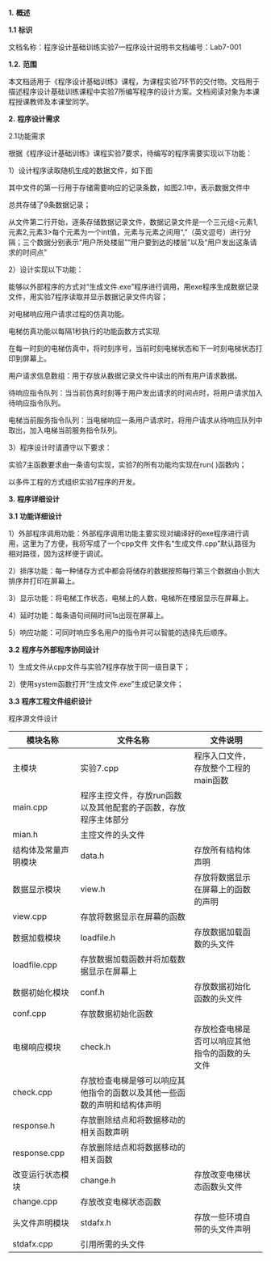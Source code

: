 **1.** **概述**

**1.1** **标识**

文档名称：程序设计基础训练实验7—程序设计说明书文档编号：Lab7-001

**1.2.** **范围**

本文档适用于《程序设计基础训练》课程，为课程实验7环节的交付物。文档用于描述程序设计基础训练课程中实验7所编写程序的设计方案。文档阅读对象为本课程授课教师及本课堂同学。

**2.** **程序设计需求**

2.1功能需求

根据《程序设计基础训练》课程实验7要求，待编写的程序需要实现以下功能：

 

1）设计程序读取随机生成的数据文件，如下图

其中文件的第一行用于存储需要响应的记录条数，如图2.1中，表示数据文件中

总共存储了9条数据记录；

从文件第二行开始，逐条存储数据记录文件，数据记录文件是一个三元组<元素1,元素2,元素3>每个元素为一个int值，元素与元素之间用“,”（英文逗号）进行分隔；三个数据分别表示“用户所处楼层”“用户要到达的楼层”以及“用户发出这条请求的时间点”

2）设计实现以下功能： 

能够以外部程序的方式对“生成文件.exe”程序进行调用，用exe程序生成数据记录文件，用实验7程序读取并显示数据记录文件内容；

对电梯响应用户请求过程的仿真功能。

电梯仿真功能以每隔1秒执行的功能函数方式实现

在每一时刻的电梯仿真中，将时刻序号，当前时刻电梯状态和下一时刻电梯状态打印到屏幕上。

用户请求信息数组：用于存放从数据记录文件中读出的所有用户请求数据。

待响应指令队列：当当前仿真时刻等于用户发出请求的时间点时，将用户请求加入待响应指令队列。

电梯当前服务指令队列：当电梯响应一条用户请求时，将用户请求从待响应队列中取出，加入电梯当前服务指令队列。

3）程序设计时请遵守以下要求：  

实验7主函数要求由一条语句实现，实验7的所有功能均实现在run( )函数内；

以多件工程的方式组织实验7程序的开发。

**3.** **程序详细设计**

**3.1** **功能详细设计**

1）外部程序调用功能：外部程序调用功能主要实现对编译好的exe程序进行调用，这里为了方便，我将写成了一个cpp文件 文件名“生成文件.cpp”默认路径为相对路径，因为这样便于调试。

2）排序功能：每一种储存方式中都会将储存的数据按照每行第三个数据由小到大  排序并打印在屏幕上。

3）显示功能：将电梯工作状态，电梯上的人数，电梯所在楼层显示在屏幕上。

4）延时功能：每条语句间隔时间1s出现在屏幕上。

5）响应功能：可同时响应多名用户的指令并可以智能的选择先后顺序。

**3.2** **程序与外部程序协同设计**

1）生成文件从cpp文件与实验7程序存放于同一级目录下；

2）使用system函数打开“生成文件.exe”生成记录文件； 

**3.3** **程序工程文件组织设计**

程序源文件设计

| 模块名称             | 文件名称                                                     | 文件说明                                       |
| -------------------- | ------------------------------------------------------------ | ---------------------------------------------- |
| 主模块               | 实验7.cpp                                                    | 程序入口文件，存放整个工程的main函数           |
| main.cpp             | 程序主控文件，存放run函数以及其他配套的子函数，存放程序主体部分 |                                                |
| mian.h               | 主控文件的头文件                                             |                                                |
| 结构体及常量声明模块 | data.h                                                       | 存放所有结构体声明                             |
| 数据显示模块         | view.h                                                       | 存放将数据显示在屏幕上的函数的声明             |
| view.cpp             | 存放将数据显示在屏幕的函数                                   |                                                |
| 数据加载模块         | loadfile.h                                                   | 存放数据加载函数的头文件                       |
| loadfile.cpp         | 存放数据加载函数并将加载数据显示在屏幕上                     |                                                |
| 数据初始化模块       | conf.h                                                       | 存放数据初始化函数的头文件                     |
| conf.cpp             | 存放数据初始化函数                                           |                                                |
| 电梯响应模块         | check.h                                                      | 存放检查电梯是否可以响应其他指令的函数的头文件 |
| check.cpp            | 存放检查电梯是够可以响应其他指令的函数以及其他一些函数的声明和结构体声明 |                                                |
| response.h           | 存放删除结点和将数据移动的相关函数声明                       |                                                |
| response.cpp         | 存放删除结点和将数据移动的相关函数                           |                                                |
| 改变运行状态模块     | change.h                                                     | 存放改变电梯状态函数头文件                     |
| change.cpp           | 存放改变电梯状态函数                                         |                                                |
| 头文件声明模块       | stdafx.h                                                     | 存放一些环境自带的头文件声明                   |
| stdafx.cpp           | 引用所需的头文件                                             |                                                |
